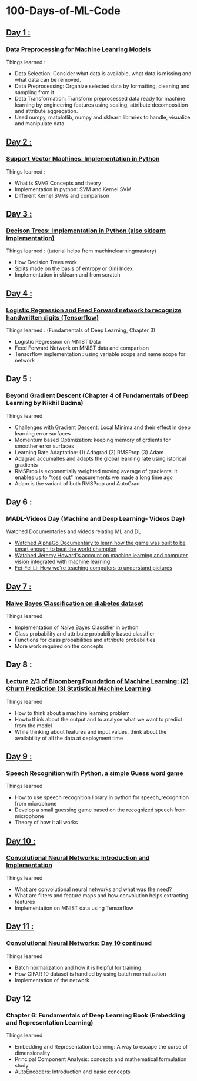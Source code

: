 # 100-Days-of-ML-Code
<h2><a href="https://github.com/Sohaib90/100-Days-of-ML-Code/tree/master/code/Day1"> Day 1 : </a> </h2>
<h3><a href="https://github.com/Sohaib90/100-Days-of-ML-Code/blob/master/code/Day1/Data%20Pre-processing%20.ipynb"> Data Preprocessing for Machine Leanring Models</a> </h3>
<p> Things learned : </p>
<ul>
<li>Data Selection: Consider what data is available, what data is missing and what data can be removed.</li>
<li>Data Preprocessing: Organize selected data by formatting, cleaning and sampling from it. </li>
<li>Data Transformation: Transform preprocessed data ready for machine learning by engineering features using scaling, attribute decomposition and attribute aggregation.</li>
  <li> Used numpy, matplotlib, numpy and sklearn libraries to handle, visualize and manipulate data </li>
</ul>


<h2><a href="https://github.com/Sohaib90/100-Days-of-ML-Code/tree/master/code/Day%202"> Day 2 : </a> </h2>
<h3><a href="https://github.com/Sohaib90/100-Days-of-ML-Code/blob/master/code/Day%202/Support%20vector%20machine.ipynb"> Support Vector Machines: Implementation in Python </a> </h3>
<p> Things learned : </p>
<ul>
<li>What is SVM? Concepts and theory</li>
<li>Implementation in python: SVM and Kernel SVM</li>
<li>Different Kernel SVMs and comparison</li>
</ul>

<h2><a href="https://github.com/Sohaib90/100-Days-of-ML-Code/tree/master/code/Day%203"> Day 3 : </a> </h2>
<h3><a href="https://github.com/Sohaib90/100-Days-of-ML-Code/blob/master/code/Day%203/Decision-Trees-From-Scratch%20.ipynb"> Decison Trees: Implementation in Python (also sklearn implementation) </a> </h3>
<p> Things learned : (tutorial helps from machinelearningmastery) </p>
<ul>
<li>How Decision Trees work</li>
<li>Splits made on the basis of entropy or Gini Index</li>
<li>Implementation in sklearn and from scratch</li>
</ul>

<h2><a href="https://github.com/Sohaib90/100-Days-of-ML-Code/tree/master/code/Day%204"> Day 4 : </a> </h2>
<h3><a href="https://github.com/Sohaib90/100-Days-of-ML-Code/tree/master/code/Day%204"> Logistic Regression and Feed Forward network to recognize handwritten digits (Tensorflow) </a> </h3>
<p> Things learned : (Fundamentals of Deep Learning, Chapter 3) </p>
<ul>
<li>Logistic Regression on MNIST Data</li>
<li>Feed Forward Network on MNIST data and comparison</li>
<li>Tensorflow implementation : using variable scope and name scope for network</li>
</ul>

<h2> Day 5 : </h2>
<h3> Beyond Gradient Descent (Chapter 4 of Fundamentals of Deep Learning by Nikhil Budma)</h3>
<p> Things learned </p>
<ul>
<li>Challenges with Gradient Descent: Local Minima and their effect in deep learning error surfaces</li>
<li>Momentum based Optimization: keeping memory of grdients for smoother error surfaces</li>
<li>Learning Rate Adaptation: (1) Adagrad  (2) RMSProp  (3) Adam </li>
  <li> Adagrad accumaltes and adapts the global learning rate using istorical gradients </li>
  <li> RMSProp is exponentially weighted moving average of gradients: it enables us to "toss out" measurements we made a long time ago </li>
  <li> Adam is the variant of both RMSProp and AutoGrad </li>
</ul>

<h2> Day 6 : </h2>
<h3>MADL-Videos Day (Machine and Deep Learning- Videos Day)</h3>
<p> Watched Documentaries and videos relating ML and DL</p>
<ul>
<li><a href="https://www.netflix.com/watch/80190844?trackId=13752289&tctx=0%2C0%2C4a044771-5e15-4157-8f03-2e9481d9a476-103080659%2C%2C">Watched AlphaGo Documentary to learn how the game was built to be smart enough to beat the world champion</a></li>
  <li><a href="https://www.ted.com/talks/jeremy_howard_the_wonderful_and_terrifying_implications_of_computers_that_can_learn?language=en#t-1173351">Watched Jeremy Howard's account on machine learning and computer vision integrated with machine learning </a></li>
  <li><a href="https://www.ted.com/talks/fei_fei_li_how_we_re_teaching_computers_to_understand_pictures#t-1052631"> Fei-Fei Li: How we're teaching computers to understand pictures </a></li>
</ul>

<h2><a href="https://github.com/Sohaib90/100-Days-of-ML-Code/tree/master/code/Day%207"> Day 7 : </a></h2>
<h3><a href="https://github.com/Sohaib90/100-Days-of-ML-Code/blob/master/code/Day%207/naive_bayes_classifier.ipynb">Naive Bayes Classification on diabetes dataset</a></h3>
<p> Things learned </p>
<ul>
<li>Implementation of Naive Bayes Classifier in python</li>
  <li>Class probability and attribute probability based classifier</li>
  <li>Functions for class probabilities and attribute probabilities</li>
  <li>More work required on the concepts </li>
</ul>

<h2> Day 8 : </h2>
<h3><a href="https://bloomberg.github.io/foml/#lectures">Lecture 2/3 of Bloomberg Foundation of Machine Learning: (2) Churn Prediction (3) Statistical Machine Learning</a></h3>
<p> Things learned </p>
<ul>
<li>How to think about a machine learning problem</li>
  <li>Howto think about the output and to analyse what we want to predict from the model</li>
  <li>While thinking about features and input values, think about the availability of all the data at deployment time</li>
</ul>

<h2><a href="https://github.com/Sohaib90/100-Days-of-ML-Code/tree/master/code/Day%209"> Day 9 : </a></h2>
<h3><a href="https://github.com/Sohaib90/100-Days-of-ML-Code/blob/master/code/Day%209/guess%20word.py">Speech Recognition with Python, a simple Guess word game</a></h3>
<p> Things learned </p>
<ul>
<li>How to use speech recognition library in python for speech_recognition from microphone</li>
  <li>Develop a small guessing game based on the recognized speech from microphone</li>
  <li>Theory of how it all works</li>
</ul>

<h2><a href="https://github.com/Sohaib90/100-Days-of-ML-Code/tree/master/code/Day%2010"> Day 10 : </a></h2>
<h3><a href="https://github.com/Sohaib90/100-Days-of-ML-Code/blob/master/code/Day%2010/convolutional_neural_networks.ipynb">Convolutional Neural Networks: Introduction and Implementation</a></h3>
<p> Things learned </p>
<ul>
<li>What are convolutional neural networks and what was the need? </li>
  <li>What are filters and feature maps and how convolution helps extracting features</li>
  <li>Implementation on MNIST data using Tensorflow</li>
</ul>

<h2><a href="https://github.com/Sohaib90/100-Days-of-ML-Code/tree/master/code/Day%2011"> Day 11 : </a></h2>
<h3><a href="https://github.com/Sohaib90/100-Days-of-ML-Code/blob/master/code/Day%2011/CIFAR10_convo_neural_network.ipynb">Convolutional Neural Networks: Day 10 continued</a></h3>
<p> Things learned </p>
<ul>
<li>Batch normalization and how it is helpful for training </li>
  <li>How CIFAR 10 dataset is handled by using batch normalization</li>
  <li>Implementation of the network</li>
</ul>

<h2>Day 12</h2>
<h3>Chapter 6: Fundamentals of Deep Learning Book (Embedding and Representation Learning)</h3>
<p> Things learned </p>
<ul>
<li>Embedding and Representation Learning: A way to escape the curse of dimensionality </li>
  <li>Principal Component Analysis: concepts and mathematical formulation study</li>
  <li>AutoEncoders: Introduction and basic concepts</li>
</ul>

